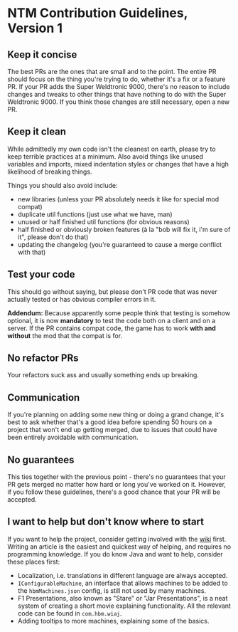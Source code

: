 # NTM Contribution Guidelines, Version 1

## Keep it concise

The best PRs are the ones that are small and to the point. The entire PR should focus on the thing you're trying to do, whether it's a fix or a feature PR. If your PR adds the Super Weldtronic 9000, there's no reason to include changes and tweaks to other things that have nothing to do with the Super Weldtronic 9000. If you think those changes are still necessary, open a new PR.

## Keep it clean

While admittedly my own code isn't the cleanest on earth, please try to keep terrible practices at a minimum. Also avoid things like unused variables and imports, mixed indentation styles or changes that have a high likelihood of breaking things.

Things you should also avoid include:
* new libraries (unless your PR absolutely needs it like for special mod compat)
* duplicate util functions (just use what we have, man)
* unused or half finished util functions (for obvious reasons)
* half finished or obviously broken features (à la "bob will fix it, i'm sure of it", please don't do that)
* updating the changelog (you're guaranteed to cause a merge conflict with that)

## Test your code

This should go without saying, but please don't PR code that was never actually tested or has obvious compiler errors in it.

**Addendum:** Because apparently some people think that testing is somehow optional, it is now **mandatory** to test the code both on a client and on a server. If the PR contains compat code, the game has to work **with and without** the mod that the compat is for.

## No refactor PRs
Your refactors suck ass and usually something ends up breaking.

## Communication

If you're planning on adding some new thing or doing a grand change, it's best to ask whether that's a good idea before spending 50 hours on a project that won't end up getting merged, due to issues that could have been entirely avoidable with communication.

## No guarantees

This ties together with the previous point - there's no guarantees that your PR gets merged no matter how hard or long you've worked on it. However, if you follow these guidelines, there's a good chance that your PR will be accepted.

## I want to help but don't know where to start

If you want to help the project, consider getting involved with the [wiki](https://nucleartech.wiki/) first. Writing an article is the easiest and quickest way of helping, and requires no programming knowledge. If you do know Java and want to help, consider these places first:

* Localization, i.e. translations in different language are always accepted.
* `IConfigurableMachine`, an interface that allows machines to be added to the `hbmMachines.json` config, is still not used by many machines.
* F1 Presentations, also known as "Stare" or "Jar Presentations", is a neat system of creating a short movie explaining functionality. All the relevant code can be found in `com.hbm.wiaj`.
* Adding tooltips to more machines, explaining some of the basics.
